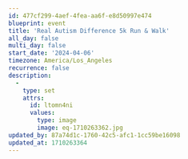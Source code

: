 ```yaml
---
id: 477cf299-4aef-4fea-aa6f-e8d50997e474
blueprint: event
title: 'Real Autism Difference 5k Run & Walk'
all_day: false
multi_day: false
start_date: '2024-04-06'
timezone: America/Los_Angeles
recurrence: false
description:
  -
    type: set
    attrs:
      id: ltomn4ni
      values:
        type: image
        image: eq-1710263362.jpg
updated_by: 87a74d1c-1760-42c5-afc1-1cc59be16098
updated_at: 1710263364
---
```

